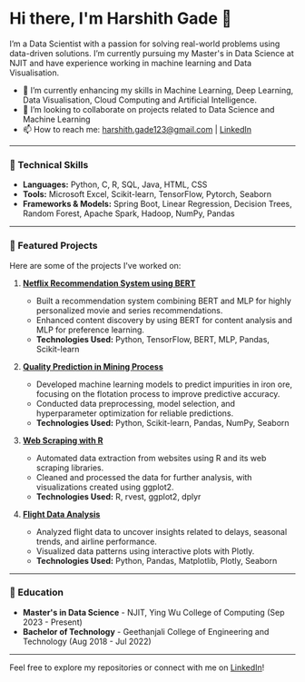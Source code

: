 
# Hi there, I'm Harshith Gade 👋

I’m a Data Scientist with a passion for solving real-world problems using data-driven solutions. I’m currently pursuing my Master's in Data Science at NJIT and have experience working in machine learning and Data Visualisation.

- 🌱 I’m currently enhancing my skills in Machine Learning, Deep Learning, Data Visualisation, Cloud Computing and Artificial Intelligence.
- 👯 I’m looking to collaborate on projects related to Data Science and Machine Learning
- 📫 How to reach me: [harshith.gade123@gmail.com](mailto:harshith.gade123@gmail.com) | [LinkedIn](https://www.linkedin.com/in/harshith-gade-1297b81aa/)

---

### 🔧 Technical Skills
- **Languages:** Python, C, R, SQL, Java, HTML, CSS
- **Tools:** Microsoft Excel, Scikit-learn, TensorFlow, Pytorch, Seaborn
- **Frameworks & Models:** Spring Boot, Linear Regression, Decision Trees, Random Forest, Apache Spark, Hadoop, NumPy, Pandas

---

### 📂 Featured Projects
Here are some of the projects I've worked on:

1. **[Netflix Recommendation System using BERT](https://github.com/HARSHITH21/Netflix-Recommendation-System-using-BERT.)**
   - Built a recommendation system combining BERT and MLP for highly personalized movie and series recommendations.
   - Enhanced content discovery by using BERT for content analysis and MLP for preference learning.
   - **Technologies Used:** Python, TensorFlow, BERT, MLP, Pandas, Scikit-learn

2. **[Quality Prediction in Mining Process](https://github.com/HARSHITH21/Quality-prediction-in-mining-process)**
   - Developed machine learning models to predict impurities in iron ore, focusing on the flotation process to improve predictive accuracy.
   - Conducted data preprocessing, model selection, and hyperparameter optimization for reliable predictions.
   - **Technologies Used:** Python, Scikit-learn, Pandas, NumPy, Seaborn

3. **[Web Scraping with R](https://github.com/HARSHITH21/webscraping-with-R)**
   - Automated data extraction from websites using R and its web scraping libraries.
   - Cleaned and processed the data for further analysis, with visualizations created using ggplot2.
   - **Technologies Used:** R, rvest, ggplot2, dplyr

4. **[Flight Data Analysis](https://github.com/HARSHITH21/Flight-Data-Analysis)**
   - Analyzed flight data to uncover insights related to delays, seasonal trends, and airline performance.
   - Visualized data patterns using interactive plots with Plotly.
   - **Technologies Used:** Python, Pandas, Matplotlib, Plotly, Seaborn

---

### 📜 Education
- **Master's in Data Science** - NJIT, Ying Wu College of Computing (Sep 2023 - Present)
- **Bachelor of Technology** - Geethanjali College of Engineering and Technology (Aug 2018 - Jul 2022)

---

Feel free to explore my repositories or connect with me on [LinkedIn](https://www.linkedin.com/in/harshith-gade-1297b81aa/)!
